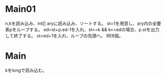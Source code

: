 # Main01
n,kを読み込み、int\[\] aryに読み込み、ソートする。
st=1を用意し、ary内の全要素pをループする。
ed=st+p.ed-1を入れ、st<=k && k<=edの場合、p.stを出力して終了する。
st=ed+1を入れ、ループの先頭へ。
RE6個。

# Main
kをlongで読み込む。

